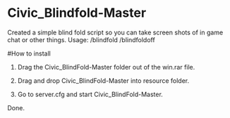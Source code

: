 # Civic_Blindfold-Master
Created a simple blind fold script so you can take screen shots of in game chat or other things. Usage: /blindfold /blindfoldoff

#How to install 

1. Drag the Civic_BlindFold-Master folder out of the win.rar file.

2. Drag and drop Civic_BlindFold-Master into resource folder.

3. Go to server.cfg and start Civic_BlindFold-Master. 

Done.

